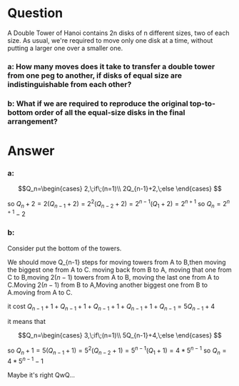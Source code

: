 # Question 

A Double Tower of Hanoi contains 2n disks of n different sizes, two of each size. As usual, we're required to move only one disk at a time, without putting a larger one over a smaller one. 

### a: How many moves does it take to transfer a double tower from one peg to another, if disks of equal size are indistinguishable from each other?
### b: What if we are required to reproduce the original top-to-bottom order of all the equal-size disks in the final arrangement?

# Answer

### a:

$$Q_n=\begin{cases}
2,\;if\;(n=1)\\
2Q_{n-1}+2,\;else
\end{cases}
$$

so $Q_n+2 = 2(Q_{n-1}+2) = 2^2(Q_{n-2}+2) = 2^{n-1}(Q_{1}+2)=2^{n+1}$
so $Q_n=2^{n+1}-2$

### b:

Consider put the bottom of the towers.

We should move Q_{n-1} steps for moving towers from A to B,then moving the biggest one from A to C.
moving back from B to A, moving that one from C to B,moving $2(n-1)$ towers from A to B, moving the last one from A to C.Moving $2(n-1)$ from B to A,Moving another biggest one from B to A.moving from A to C.

it cost $Q_{n-1}+1+Q_{n-1}+1+Q_{n-1}+1+Q_{n-1}+1+Q_{n-1} = 5Q_{n-1}+4$

it means that 

$$Q_n=\begin{cases}
3,\;if\;(n=1)\\
5Q_{n-1}+4,\;else
\end{cases}
$$

so $Q_n+1 = 5(Q_{n-1}+1) = 5^2(Q_{n-2}+1) = 5^{n-1}(Q_{1}+1)=4*5^{n-1}$
so $Q_n=4*5^{n-1}-1$

Maybe it's right QwQ...
